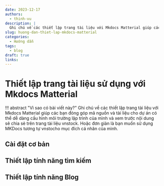 ```yaml
---
date: 2023-12-17
authors:
  - thinh-vu
description: |
  Ghi chú về các thiết lập trang tài liệu với Mkdocs Matterial giúp các thành viên muốn tham gia đóng góp mã nguồn và tài liệu dự án có thể cấu hình môi trường để xem trước nội dung dễ dàng trước khi chia sẻ công khai
slug: huong-dan-thiet-lap-mkdocs-matterial
categories:
  - Hướng dẫn
tags:
  - blog
draft: true
links:
---
```

# Thiết lập trang tài liệu sử dụng với Mkdocs Matterial

!!! abstract "Vì sao có bài viết này?"
	Ghi chú về các thiết lập trang tài liệu với Mkdocs Matterial giúp các bạn đóng góp mã nguồn và tài liệu cho dự án có thể dễ dàng cấu hình môi trường lập trình của mình và xem trước nội dung sẽ chia sẻ trên trang tài liệu vnstock. Hoặc đơn giản là bạn muốn sử dụng MKDocs tương tự vnstocho mục đích cá nhân của mình. 

<!-- more -->










## Cài đặt cơ bản


## Thiết lập tính năng tìm kiếm

## Thiết lập tính năng Blog
